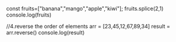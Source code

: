 const fruits=["banana","mango","apple","kiwi"];
fruits.splice(2,1)
console.log(fruits)

//4.reverse the order of elements
arr = [23,45,12,67,89,34]
result = arr.reverse()
console.log(result)
